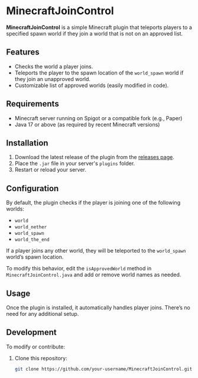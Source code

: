 # MinecraftJoinControl

**MinecraftJoinControl** is a simple Minecraft plugin that teleports players to a specified spawn world if they join a world that is not on an approved list.

## Features

- Checks the world a player joins.
- Teleports the player to the spawn location of the `world_spawn` world if they join an unapproved world.
- Customizable list of approved worlds (easily modified in code).

## Requirements

- Minecraft server running on Spigot or a compatible fork (e.g., Paper)
- Java 17 or above (as required by recent Minecraft versions)

## Installation

1. Download the latest release of the plugin from the [releases page](#).
2. Place the `.jar` file in your server's `plugins` folder.
3. Restart or reload your server.

## Configuration

By default, the plugin checks if the player is joining one of the following worlds:

- `world`
- `world_nether`
- `world_spawn`
- `world_the_end`

If a player joins any other world, they will be teleported to the `world_spawn` world’s spawn location.

To modify this behavior, edit the `isApprovedWorld` method in `MinecraftJoinControl.java` and add or remove world names as needed.

## Usage

Once the plugin is installed, it automatically handles player joins. There’s no need for any additional setup.

## Development

To modify or contribute:

1. Clone this repository:
   ```bash
   git clone https://github.com/your-username/MinecraftJoinControl.git
